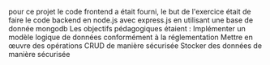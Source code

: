 pour ce projet le code frontend a était fourni, le but de l'exercice était de faire le code backend en node.js avec express.js en utilisant une base de donnée mongodb
Les objectifs pédagogiques étaient :
Implémenter un modèle logique de données conformément à la réglementation
Mettre en œuvre des opérations CRUD de manière sécurisée
Stocker des données de manière sécurisée
